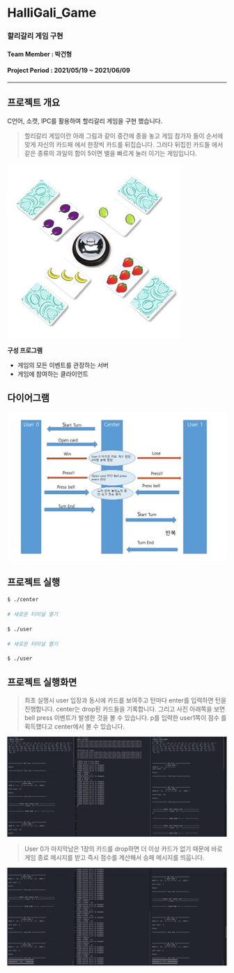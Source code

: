 # HalliGali_Game
### 할리갈리 게임 구현
#### Team Member : 박건형
#### Project Period : 2021/05/19 ~ 2021/06/09
----

## 프로젝트 개요
C언어, 소캣, IPC를 활용하여 할리갈리 게임을 구현 했습니다.<br>

>할리갈리 게임이란 아래 그림과 같이 중간에 종을 놓고 게임 참가자 들이 순서에 맞게 자신의 카드패 에서 한장씩 카드를 뒤집습니다. 그러다 뒤집힌 카드들 에서 같은 종류의 과일의 합이 5이면 밸을 빠르게 눌러 이기는 게임입니다.<br>

<img src = './Image/halligali.jpg' width = '400'>

**구성 프로그램**
- 게임의 모든 이벤트를 관장하는 서버 
- 게임에 참여하는 클라이언트


## 다이어그램
<img src = './Image/diagram.jpg' width = '600'>

## 프로젝트 실행
```bash
$ ./center

# 새로운 터미널 열기

$ ./user

# 새로운 터미널 열기

$ ./user
```

## 프로젝트 실행화면
> 최초 실행시 user 입장과 동시에 카드를 보여주고 턴마다 enter를 입력하면 턴을 진행합니다. center는 drop된 카드들을 기록합니다. 그리고 사진 아래쪽을 보면 bell press 이벤트가 발생한 것을 볼 수 있습니다. p를 입력한 user1쪽이 점수 를 획득했다고 center에서 볼 수 있습니다.

<img src = './Image/screen.jpg' width = '600'><br>

>User 0가 마지막남은 1장의 카드를 drop하면 더 이상 카드가 없기 때문에 바로 게임 종료 메시지를 받고 즉시 점수를 계산해서 승패 메시지를 띄웁니다.

<img src = './Image/screen2.jpg' width = '600'>